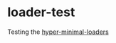 # loader-test
Testing the [hyper-minimal-loaders](https://github.com/jakeroggenbuck/hyper-minimal-loaders)
